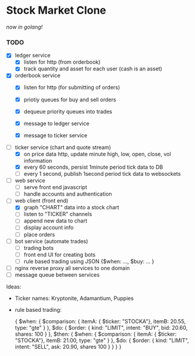 # Stock Market Clone

_now in golang!_

### TODO
- [x] ledger service  
  - [x] listen for http (from orderbook)  
  - [x] track quantity and asset for each user (cash is an asset)  

- [x] orderbook service  
  - [x] listen for http (for submitting of orders)  
  - [x] priotiy queues for buy and sell orders  
  - [x] dequeue priority queues into trades  
  - [x] message to ledger service  
  - [x] message to ticker service  


- [ ] ticker service (chart and quote stream)  
  - [x] on price data http, update minute high, low, open, close, vol information  
  - [x] every 60 seconds, persist 1minute period tick data to DB  
  - [ ] every 1 second, publish 1second period tick data to websockets

- [ ] web service  
  - [ ] serve front end javascript  
  - [ ] handle accounts and authentication  

- [ ] web client (front end)  
  - [x] graph "CHART" data into a stock chart  
  - [ ] listen to "TICKER" channels  
  - [ ] append new data to chart  
  - [ ] display account info  
  - [ ] place orders  

- [ ] bot service (automate trades)  
  - [ ] trading bots   
  - [ ] front end UI for creating bots  
  - [ ] rule based trading using JSON {$when: ..., $buy: ... }  

- [ ] nginx reverse proxy all services to one domain  
- [ ] message queue between services  

Ideas:
 - Ticker names: Kryptonite, Adamantium, Puppies
 - rule based trading:

    {
      $when: {
        $comparison: {
          itemA: { $ticker: "STOCKA"},
          itemB: 20.55,
          type: "gte"
        }
      },
      $do: {
        $order: { kind: "LIMIT", intent: "BUY", bid: 20.60, shares: 100 }
      },
      $then: {
        $when: {
          $comparison: {
            itemA: { $ticker: "STOCKA"},
            itemB: 21.00,
            type: "gte"
          }
        },
        $do: {
          $order: { kind: "LIMIT", intent: "SELL", ask: 20.90, shares 100 }
        }
      }
    }

